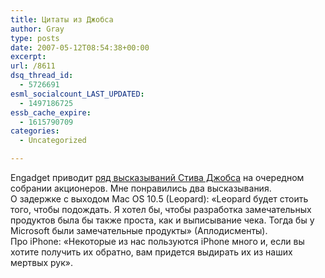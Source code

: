 ```yaml
---
title: Цитаты из Джобса
author: Gray
type: posts
date: 2007-05-12T08:54:38+00:00
excerpt:
url: /8611
dsq_thread_id:
  - 5726691
esml_socialcount_LAST_UPDATED:
  - 1497186725
essb_cache_expire:
  - 1615790709
categories:
  - Uncategorized

---
```








Engadget приводит <a href="http://www.engadget.com/2007/05/11/jobs-chided-answers-questions-at-shareholder-meeting/" target="_blank">ряд высказываний Стива Джобса</a> на очередном собрании акционеров. Мне понравились два высказывания.  
О задержке с выходом Mac OS 10.5 (Leopard): &#171;Leopard будет стоить того, чтобы подождать. Я хотел бы, чтобы разработка замечательных продуктов была бы также проста, как и выписывание чека. Тогда бы у Microsoft были замечательные продукты&#187; (Аплодисменты).  
Про iPhone: &#171;Некоторые из нас пользуются iPhone много и, если вы хотите получить их обратно, вам придется выдирать их из наших мертвых рук&#187;.